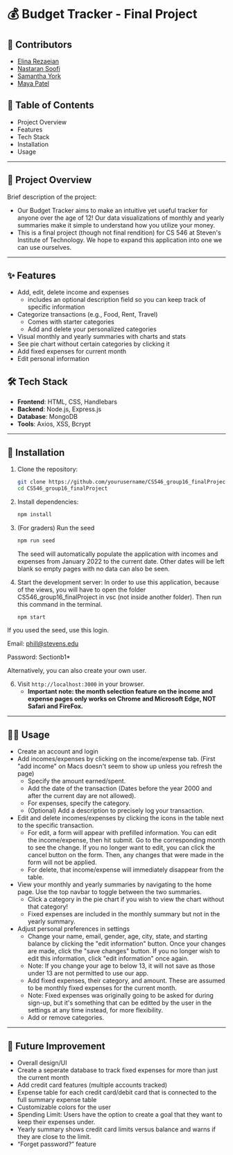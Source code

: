 # 💰 Budget Tracker - Final Project

## 👥 Contributors
- [Elina Rezaeian](https://github.com/erezaeia)
- [Nastaran Soofi](https://github.com/NastaranSoofi)
- [Samantha York](https://github.com/sammyork)
- [Maya Patel](https://github.com/mpate154)

## 📌 Table of Contents
- Project Overview
- Features
- Tech Stack
- Installation
- Usage

---

## 🧾 Project Overview
Brief description of the project:
- Our Budget Tracker aims to make an intuitive yet useful tracker for anyone over the age of 12! Our data visualizations of monthly and yearly summaries make it simple to understand how you utilize your money. 
- This is a final project (though not final rendition) for CS 546 at Steven's Institute of Technology. We hope to expand this application into one we can use ourselves. 

---

## ✨ Features
- Add, edit, delete income and expenses
    - includes an optional description field so you can keep track of specific information
- Categorize transactions (e.g., Food, Rent, Travel)
    - Comes with starter categories 
    - Add and delete your personalized categories
- Visual monthly and yearly summaries with charts and stats
- See pie chart without certain categories by clicking it
- Add fixed expenses for current month 
- Edit personal information

## 🛠 Tech Stack
- **Frontend**: HTML, CSS, Handlebars
- **Backend**: Node.js, Express.js
- **Database**: MongoDB
- **Tools**: Axios, XSS, Bcrypt

---

## 🚀 Installation
1. Clone the repository:
    ```bash
    git clone https://github.com/yourusername/CS546_group16_finalProject.git
    cd CS546_group16_finalProject
    ```
2. Install dependencies:
    ```bash
    npm install
    ```
3. (For graders) Run the seed
   ```bash
   npm run seed
   ```
   The seed will automatically populate the application with incomes and expenses from January 2022 to the current date.
   Other dates will be left blank so empty pages with no data can also be seen.
   
5. Start the development server:
In order to use this application, because of the views, you will have to open the folder CS546_group16_finalProject in vsc (not inside another folder).
Then run this command in the terminal. 
    ```bash
    npm start
    ```
If you used the seed, use this login.

   Email: phill@stevens.edu 

   Password: Sectionb1*

   Alternatively, you can also create your own user. 

6. Visit `http://localhost:3000` in your browser.
    - **Important note: the month selection feature on the income and expense pages only works on Chrome and Microsoft Edge, NOT Safari and FireFox.**
---

## 🧑‍💻 Usage
- Create an account and login
- Add incomes/expenses by clicking on the income/expense tab. (First "add income" on Macs doesn't seem to show up unless you refresh the page)
    - Specify the amount earned/spent.
    - Add the date of the transaction (Dates before the year 2000 and after the current day are not allowed).
    - For expenses, specify the category.
    - (Optional) Add a description to precisely log your transaction. 
- Edit and delete incomes/expenses by clicking the icons in the table next to the specific transaction.
    - For edit, a form will appear with prefilled information. You can edit the income/expense, then hit submit. Go to the corresponding month to see the change. If you no longer want to edit, you can click the cancel button on the form. Then, any changes that were made in the form will not be applied.
    - For delete, that income/expense will immediately disappear from the table. 
- View your monthly and yearly summaries by navigating to the home page. Use the top navbar to toggle between the two summaries.
    - Click a category in the pie chart if you wish to view the chart without that category!
    - Fixed expenses are included in the monthly summary but not in the yearly summary.
- Adjust personal preferences in settings
    - Change your name, email, gender, age, city, state, and starting balance by clicking the "edit information" button. Once your changes are made, click the "save changes" button. If you no longer wish to edit this information, click "edit information" once again.
    - Note: If you change your age to below 13, it will not save as those under 13 are not permitted to use our app.
    - Add fixed expenses, their category, and amount. These are assumed to be monthly fixed expenses for the current month.
    - Note: Fixed expenses was originally going to be asked for during sign-up, but it's something that can be editted by the user in the settings at any time instead, for more flexibility. 
    - Add or remove categories. 
---

## 🔨 Future Improvement
- Overall design/UI
- Create a seperate database to track fixed expenses for more than just the current month
- Add credit card features (multiple accounts tracked)
- Expense table for each credit card/debit card that is connected to the full summary expense table
- Customizable colors for the user 
- Spending Limit: Users have the option to create a goal that they want to keep their expenses under. 
- Yearly summary shows credit card limits versus balance and warns if they are close to the limit. 
- “Forget password?” feature 

